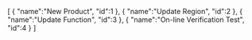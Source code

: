 [
	{
		"name":"New Product",
		"id":1
	},
	{
		"name":"Update Region",
		"id":2
	},
	{
		"name":"Update Function",
		"id":3
	},
	{
		"name":"On-line Verification Test",
		"id":4
	}
]